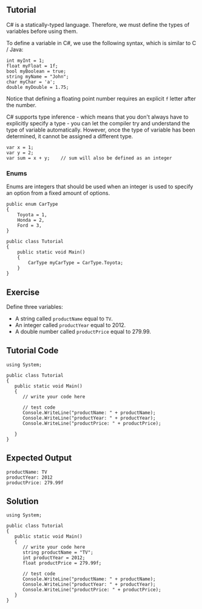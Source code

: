 Tutorial
--------

C# is a statically-typed language. Therefore, we must define the types of variables before using them.

To define a variable in C#, we use the following syntax, which is similar to C / Java:

    int myInt = 1;
    float myFloat = 1f;
    bool myBoolean = true;
    string myName = "John";
    char myChar = 'a';
    double myDouble = 1.75;

Notice that defining a floating point number requires an explicit `f` letter after the number.

C# supports type inference - which means that you don't always have to explicitly specify a type - you
can let the compiler try and understand the type of variable automatically. However, once the type of variable
has been determined, it cannot be assigned a different type.

    var x = 1;
    var y = 2;
    var sum = x + y;    // sum will also be defined as an integer

### Enums

Enums are integers that should be used when an integer is used to specify an option from a fixed amount of options.

    public enum CarType
    {
        Toyota = 1,
        Honda = 2,
        Ford = 3,
    }

    public class Tutorial
    {
        public static void Main()
        {
            CarType myCarType = CarType.Toyota;
        }
    }


Exercise
--------

Define three variables:

* A string called `productName` equal to `TV`.
* An integer called `productYear` equal to 2012.
* A double number called `productPrice` equal to 279.99.

Tutorial Code
-------------

    using System;

    public class Tutorial
    {
       public static void Main()
       {
          // write your code here

          // test code
          Console.WriteLine("productName: " + productName);
          Console.WriteLine("productYear: " + productYear);
          Console.WriteLine("productPrice: " + productPrice);

       }
    }


Expected Output
---------------

    productName: TV
    productYear: 2012
    productPrice: 279.99f

Solution
--------

    using System;

    public class Tutorial
    {
       public static void Main()
       {
          // write your code here
          string productName = "TV";
          int productYear = 2012;
          float productPrice = 279.99f;

          // test code
          Console.WriteLine("productName: " + productName);
          Console.WriteLine("productYear: " + productYear);
          Console.WriteLine("productPrice: " + productPrice);
       }
    }

